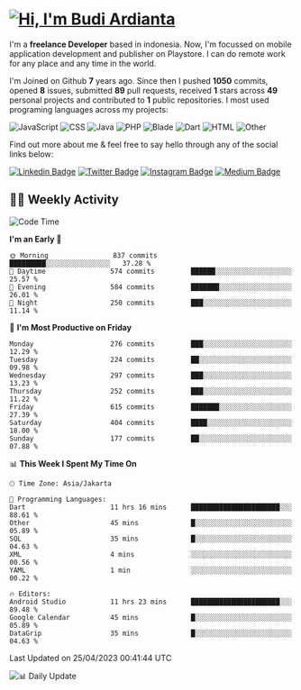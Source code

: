 # [![Hi, I'm Budi Ardianta](https://readme-typing-svg.herokuapp.com?size=24&vCenter=true&lines=%F0%9F%91%8B+Hi%2C+I'm+Budi+Ardianta+;%F0%9F%92%BB+Android+And+Web+Developer+)](https://git.io/typing-svg)

I'm a **freelance Developer** based in indonesia. Now, I'm focussed on mobile application development and publisher on Playstore. I can do remote work for any place and any time in the world.

I'm Joined on Github **7** years ago. Since then I pushed **1050** commits, opened **8** issues, submitted **89** pull requests, received **1** stars across **49** personal projects and contributed to **1** public repositories.
I most used programing languages across my projects:

![JavaScript](https://img.shields.io/badge/-JavaScript-%23f1e05a?style=flat&logo=JavaScript&logoColor=white)
![CSS](https://img.shields.io/badge/-CSS-%23563d7c?style=flat&logo=CSS&logoColor=white)
![Java](https://img.shields.io/badge/-Java-%23b07219?style=flat&logo=Java&logoColor=white)
![PHP](https://img.shields.io/badge/-PHP-%234F5D95?style=flat&logo=PHP&logoColor=white)
![Blade](https://img.shields.io/badge/-Blade-%23f7523f?style=flat&logo=Blade&logoColor=white)
![Dart](https://img.shields.io/badge/-Dart-%2300B4AB?style=flat&logo=Dart&logoColor=white)
![HTML](https://img.shields.io/badge/-HTML-%23e34c26?style=flat&logo=HTML&logoColor=white)
![Other](https://img.shields.io/badge/-Other-%23ededed?style=flat&logo=Other&logoColor=white)

Find out more about me & feel free to say hello through any of the social links below:

[![Linkedin Badge](https://img.shields.io/badge/-budiardianata-blue?style=flat&logo=Linkedin&logoColor=white&link=https://www.linkedin.com/in/budiardianata/)](https://www.linkedin.com/in/budiardianata/)
[![Twitter Badge](https://img.shields.io/badge/-budiardianata-%231DA1F2.svg?style=flat&logo=twitter&logoColor=white&link=https://www.twitter.com/budiardianata)](https://www.linkedin.com/in/budiardianata/)
[![Instagram Badge](https://img.shields.io/badge/-budiardianata-purple?style=flat&logo=instagram&logoColor=white&link=https://instagram.com/budiardianata/)](https://instagram.com/budiardianata)
[![Medium Badge](https://img.shields.io/badge/-@budiardianata-%2312100E.svg?style=flat&logo=Medium&logoColor=white&link=https://medium.com/@budiardianata/)](https://medium.com/@budiardianata)

## 👨‍💻 Weekly Activity
<!--START_SECTION:waka-->
![Code Time](http://img.shields.io/badge/Code%20Time-1%2C669%20hrs%2050%20mins-blue)

**I'm an Early 🐤** 

```text
🌞 Morning                837 commits         █████████░░░░░░░░░░░░░░░░   37.28 % 
🌆 Daytime                574 commits         ██████░░░░░░░░░░░░░░░░░░░   25.57 % 
🌃 Evening                584 commits         ███████░░░░░░░░░░░░░░░░░░   26.01 % 
🌙 Night                  250 commits         ███░░░░░░░░░░░░░░░░░░░░░░   11.14 % 
```
📅 **I'm Most Productive on Friday** 

```text
Monday                   276 commits         ███░░░░░░░░░░░░░░░░░░░░░░   12.29 % 
Tuesday                  224 commits         ██░░░░░░░░░░░░░░░░░░░░░░░   09.98 % 
Wednesday                297 commits         ███░░░░░░░░░░░░░░░░░░░░░░   13.23 % 
Thursday                 252 commits         ███░░░░░░░░░░░░░░░░░░░░░░   11.22 % 
Friday                   615 commits         ███████░░░░░░░░░░░░░░░░░░   27.39 % 
Saturday                 404 commits         ████░░░░░░░░░░░░░░░░░░░░░   18.00 % 
Sunday                   177 commits         ██░░░░░░░░░░░░░░░░░░░░░░░   07.88 % 
```


📊 **This Week I Spent My Time On** 

```text
🕑︎ Time Zone: Asia/Jakarta

💬 Programming Languages: 
Dart                     11 hrs 16 mins      ██████████████████████░░░   88.61 % 
Other                    45 mins             █░░░░░░░░░░░░░░░░░░░░░░░░   05.89 % 
SQL                      35 mins             █░░░░░░░░░░░░░░░░░░░░░░░░   04.63 % 
XML                      4 mins              ░░░░░░░░░░░░░░░░░░░░░░░░░   00.56 % 
YAML                     1 min               ░░░░░░░░░░░░░░░░░░░░░░░░░   00.22 % 

🔥 Editors: 
Android Studio           11 hrs 23 mins      ██████████████████████░░░   89.48 % 
Google Calendar          45 mins             █░░░░░░░░░░░░░░░░░░░░░░░░   05.89 % 
DataGrip                 35 mins             █░░░░░░░░░░░░░░░░░░░░░░░░   04.63 % 
```


 Last Updated on 25/04/2023 00:41:44 UTC
<!--END_SECTION:waka-->

![📊 Daily Update](https://github.com/budiardianata/budiardianata/actions/workflows/update-activity.yml/badge.svg)
